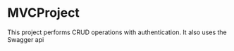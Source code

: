 # MVCProject
This project performs CRUD operations with authentication. It also uses the Swagger api
